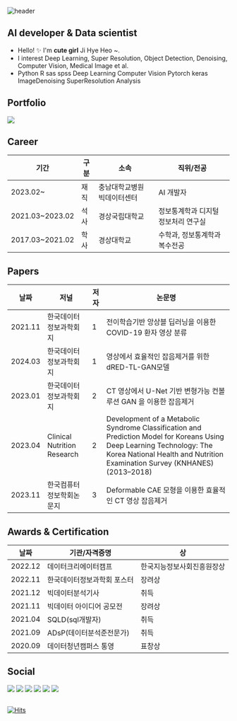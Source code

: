 
![header](https://capsule-render.vercel.app/api?type=Waving&color=auto&height=300&section=header&text=JIHYE%20HEO&fontSize=90&animation=blinking)<br>

##  AI developer & Data scientist  


- Hello! ✨ I'm **cute girl** Ji Hye Heo ~.
- I interest Deep Learning, Super Resolution, Object Detection, Denoising, Computer Vision, Medical Image et al.
- Python R sas spss Deep Learning Computer Vision Pytorch keras ImageDenoising SuperResolution Analysis

##  Portfolio 
<a href="https://candy-mallow-f72.notion.site/JiHyeHeo_CV-04dc1a6e12b64503bf4a023f93085469"><img src="https://img.shields.io/badge/Portfolio-FA6423?style=flat&logo=protocolsdotio&logoColor=white"/></a>


##  Career

|기간|구분|소속|직위/전공|
|---|---|---|---|
|2023.02~|재직|충남대학교병원 빅데이터센터|AI 개발자|
|2021.03~2023.02|석사|경상국립대학교|정보통계학과 디지털 정보처리 연구실|
|2017.03~2021.02|학사|경상대학교|수학과, 정보통계학과 복수전공|


## Papers
|날짜|저널|저자|논문명|
|---|---|---|---|
|2021.11|한국데이터정보과학회지|1|전이학습기반 앙상블 딥러닝을 이용한 COVID-19 환자 영상 분류|
|2024.03|한국데이터정보과학회지|1|영상에서 효율적인 잡음제거를 위한 dRED-TL-GAN모델|
|2023.01|한국데이터정보과학회지|2|CT 영상에서 U-Net 기반 변형가능 컨볼루션 GAN 을 이용한 잡음제거|
|2023.04|Clinical Nutrition Research|2|Development of a Metabolic Syndrome Classification and Prediction Model for Koreans Using Deep Learning Technology: The Korea National Health and Nutrition Examination Survey (KNHANES)(2013–2018)|
|2023.11|한국컴퓨터정보학회논문지|3|Deformable CAE 모형을 이용한 효율적인 CT 영상 잡음제거|
  
## Awards & Certification
|날짜|기관/자격증명|상|
|---|---|---|
|2022.12|데이터크리에이터캠프|한국지능정보사회진흥원장상|
|2022.11|한국데이터정보과학회 포스터|장려상|
|2021.12|빅데이터분석기사|취득|
|2021.11|빅데이터 아이디어 공모전|장려상|
|2021.04|SQLD(sql개발자)|취득|
|2021.09|ADsP(데이터분석준전문가)|취득|
|2020.09|데이터청년캠퍼스 통영|표창상|


##  Social 
<a href="mailto:hu612213@gmail.com"><img src="https://img.shields.io/badge/Gmail-D14836?style=flat&logo=Gmail&logoColor=white&link=mailto:hu612213@gmail.com"/></a>
<a href="https://www.instagram.com/imag_wisdom"><img src="https://img.shields.io/badge/Instagram-%23E4405F.svg?style=flat&logo=Instagram&logoColor=white&link=https://www.instagram.com/imag_wisdom"/></a>
<a href="https://velog.io/@imag_wisdom"><img src="http://img.shields.io/badge/-Velog-20c997?style=flat&logo=v&logoColor=white&link=https://velog.io/@imag_wisdom"/></a>
<a href="https://blog.naver.com/soodagnu/"><img src="https://img.shields.io/badge/Blog-44A833?style=flat&logo=aerlingus&logoColor=white"/></a>
<a href="https://github.com/jihyeheo](https://github.com/jihyeheo"><img src="https://img.shields.io/badge/Github-181717?style=flat&logo=github&logoColor=white"/></a>
<a href="https://dacon.io/myprofile/409575/home"><img src="https://img.shields.io/badge/Dacon-A100FF?style=flat&logo=d&logoColor=white"/></a>

##

[![Hits](https://hits.seeyoufarm.com/api/count/incr/badge.svg?url=https%3A%2F%2Fgithub.com%2Fjihyeheo&count_bg=%2379C83D&title_bg=%23555555&icon=&icon_color=%23E7E7E7&title=hits&edge_flat=false)](https://hits.seeyoufarm.com)
</div>
